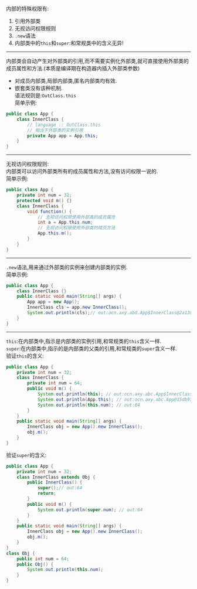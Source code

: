 内部的特殊权限有:  
1. 引用外部类  
1. 无视访问权限规则  
1. `.new`语法  
1. 内部类中的`this`和`super`:和常规类中的含义无异!  

---

内部类会自动产生对外部类的引用,而不需要实例化外部类,就可直接使用外部类的成员属性和方法.(本质是编译期在构造器内插入外部类参数)  
- 对成员内部类,局部内部类,匿名内部类均有效.  
- 嵌套类没有该种机制.  
语法规则是:`OutClass.this`  
简单示例:  
```java
public class App {  
    class InnerClass {  
        // language :: OutClass.this  
        // 相当于外部类的实例引用  
        private App app = App.this;  
    }  
}  
```  

---

无视访问权限规则:  
内部类可以访问外部类所有的成员属性和方法,没有访问权限一说的.  
简单示例:  
```java
public class App {  
    private int num = 32;  
    protected void m() {}  
    class InnerClass {  
        void function() {  
            // 无视访问权限使用外部类的成员属性
            int a = App.this.num;  
            // 无视访问权限使用外部类的成员方法
            App.this.m();  
        }  
    }  
}  
```  

---

`.new`语法,用来通过外部类的实例来创建内部类的实例.  
简单示例:  
```java
public class App {  
    class InnerClass {}  
    public static void main(String[] args) {  
        App app = new App();  
        InnerClass cls = app.new InnerClass();  
        System.out.println(cls);// out:ocn.axy.abd.App$InnerClass@2a139a55
    }  
}  
```  

---

`this`:在内部类中,指示是内部类的实例引用,和常规类的`this`含义一样.  
`super`:在内部类中,指示的是内部类的父类的引用,和常规类的`super`含义一样.  
验证`this`的含义:  
```java
public class App {  
    private int num = 32;  
    class InnerClass {  
        private int num = 64;  
        public void m() {  
            System.out.println(this); // out:ocn.axy.abc.App$InnerClass@2a139a55  
            System.out.println(App.this); // out:ocn.axy.abc.App@15db9742  
            System.out.println(this.num); // out:64  
        }  
    }  
    public static void main(String[] args) {  
        InnerClass obj = new App().new InnerClass();  
        obj.m();  
    }  
}  
```  
验证`super`的含义:  
```java
public class App {  
    private int num = 32;  
    class InnerClass extends Obj {  
        public InnerClass() {  
            super();// out:64  
            return;  
        }  
        public void m() {  
            System.out.println(super.num); // out:64  
        }  
    }  
    public static void main(String[] args) {  
        InnerClass obj = new App().new InnerClass();  
        obj.m();  
    }  
}  
class Obj {  
    public int num = 64;  
    public Obj() {  
        System.out.println(this.num);  
    }  
}  
```  
